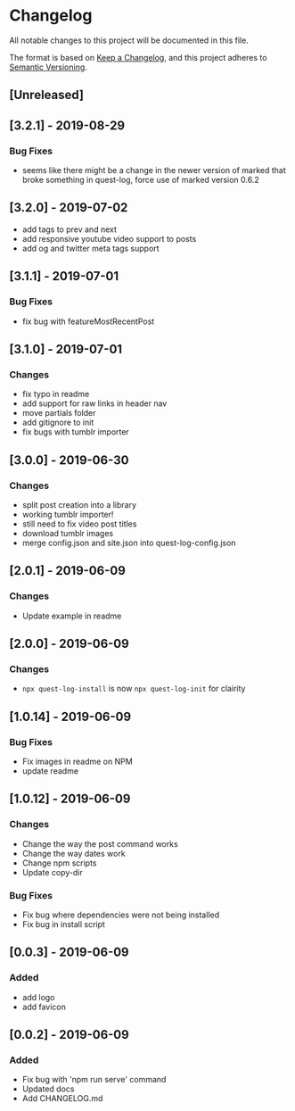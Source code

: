 # Changelog

All notable changes to this project will be documented in this file.

The format is based on [Keep a Changelog](https://keepachangelog.com/en/1.0.0/),
and this project adheres to [Semantic Versioning](https://semver.org/spec/v2.0.0.html).

## [Unreleased]


## [3.2.1] - 2019-08-29

### Bug Fixes
- seems like there might be a change in the newer version of marked that broke something in quest-log, force use of marked version 0.6.2


## [3.2.0] - 2019-07-02

- add tags to prev and next
- add responsive youtube video support to posts
- add og and twitter meta tags support


## [3.1.1] - 2019-07-01

### Bug Fixes
- fix bug with featureMostRecentPost

## [3.1.0] - 2019-07-01

### Changes
- fix typo in readme
- add support for raw links in header nav
- move partials folder
- add gitignore to init
- fix bugs with tumblr importer

## [3.0.0] - 2019-06-30

### Changes
- split post creation into a library
- working tumblr importer!
- still need to fix video post titles
- download tumblr images
- merge config.json and site.json into quest-log-config.json

## [2.0.1] - 2019-06-09

### Changes

-   Update example in readme

## [2.0.0] - 2019-06-09

### Changes

-   `npx quest-log-install` is now `npx quest-log-init` for clairity

## [1.0.14] - 2019-06-09

### Bug Fixes

-   Fix images in readme on NPM
-   update readme

## [1.0.12] - 2019-06-09

### Changes

-   Change the way the post command works
-   Change the way dates work
-   Change npm scripts
-   Update copy-dir

### Bug Fixes

-   Fix bug where dependencies were not being installed
-   Fix bug in install script

## [0.0.3] - 2019-06-09

### Added

-   add logo
-   add favicon

## [0.0.2] - 2019-06-09

### Added

-   Fix bug with 'npm run serve' command
-   Updated docs
-   Add CHANGELOG.md
